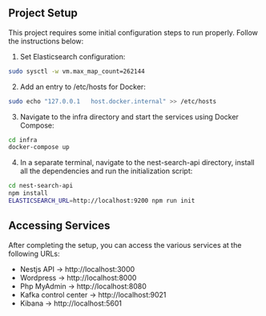 ## Project Setup

This project requires some initial configuration steps to run properly. Follow the instructions below:

1. Set Elasticsearch configuration:

  ```sh
  sudo sysctl -w vm.max_map_count=262144
  ```

2. Add an entry to /etc/hosts for Docker:
  ```sh
  sudo echo "127.0.0.1   host.docker.internal" >> /etc/hosts
  ```

3. Navigate to the infra directory and start the services using Docker Compose:
  ```sh
  cd infra
  docker-compose up
  ```

4. In a separate terminal, navigate to the nest-search-api directory, install all the dependencies and run the initialization script:
  ```sh
  cd nest-search-api
  npm install
  ELASTICSEARCH_URL=http://localhost:9200 npm run init
  ```

## Accessing Services

After completing the setup, you can access the various services at the following URLs:

- Nestjs API -> http://localhost:3000
- Wordpress -> http://localhost:8000
- Php MyAdmin -> http://localhost:8080
- Kafka control center -> http://localhost:9021
- Kibana -> http://localhost:5601

